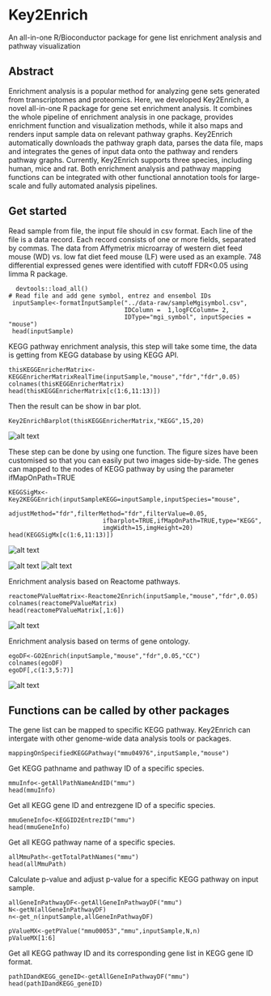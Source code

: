 # Key2Enrich
An all-in-one R/Bioconductor package for gene list enrichment analysis and pathway visualization


## Abstract
Enrichment analysis is a popular method for analyzing gene sets generated from transcriptomes and proteomics. Here, we developed Key2Enrich, a novel all-in-one R package for gene set enrichment analysis. It combines the whole pipeline of enrichment analysis in one package, provides enrichment function and visualization methods, while it also maps and renders input sample data on relevant pathway graphs. Key2Enrich automatically downloads the pathway graph data, parses the data file, maps and integrates the genes of input data onto the pathway and renders pathway graphs. Currently, Key2Enrich supports three species, including human, mice and rat. Both enrichment analysis and pathway mapping functions can be integrated with other functional annotation tools for large-scale and fully automated analysis pipelines.


## Get started

Read sample from file, the input file should in csv format. Each line of the file is a data record. Each record consists of one or more fields, separated by commas. The data from Affymetrix microarray of western diet feed mouse (WD) vs. low fat diet feed mouse (LF) were used as an example. 748 differential expressed genes were identified with cutoff FDR<0.05 using limma R package. 
```{r echo=TRUE, fig.show='hold', message=FALSE, warning=FALSE}
  devtools::load_all()
# Read file and add gene symbol, entrez and ensembol IDs
 inputSample<-formatInputSample("../data-raw/sampleMgisymbol.csv", 
                                IDColumn =  1,logFCColumn= 2,
                                IDType="mgi_symbol", inputSpecies = "mouse")
 head(inputSample)
```

KEGG pathway enrichment analysis, this step will take some time, the data is getting from KEGG database by using KEGG API.
```{r, echo=TRUE, message=FALSE, warning=FALSE}
thisKEGGEnricherMatrix<-KEGGEnricherMatrixRealTime(inputSample,"mouse","fdr","fdr",0.05)
colnames(thisKEGGEnricherMatrix)
head(thisKEGGEnricherMatrix[c(1:6,11:13)])

```

Then the result can be show in bar plot.
```{r echo=FALSE, eval=FALSE, message=FALSE, warning=FALSE, include=FALSE}
Key2EnrichBarplot(thisKEGGEnricherMatrix,"KEGG",15,20)
```

![alt text](https://github.com/ppdragondw/dongFile/blob/master/KEGG_barplot.png)


These step can be done by using one function. The figure sizes have been customised so that you can easily put two images side-by-side. The genes can mapped to the nodes of KEGG pathway by using the parameter ifMapOnPath=TRUE


```{r echo=TRUE, message=FALSE, warning=FALSE,fig.show='hide'}
KEGGSigMx<-Key2KEGGEnrich(inputSampleKEGG=inputSample,inputSpecies="mouse",
                          adjustMethod="fdr",filterMethod="fdr",filterValue=0.05,
                          ifbarplot=TRUE,ifMapOnPath=TRUE,type="KEGG",
                          imgWidth=15,imgHeight=20)
head(KEGGSigMx[c(1:6,11:13)])
```
![alt text](https://github.com/ppdragondw/dongFile/blob/master/KEGG_barplot.png)

![alt text](https://github.com/ppdragondw/dongFile/blob/master/KEGG_mapping1.png)
![alt text](https://github.com/ppdragondw/dongFile/blob/master/KEGG_mapping2.png)


Enrichment analysis based on Reactome pathways.
```{r fig.cap="Reactome enrichment bar plot", echo=TRUE, fig.show='hold', message=FALSE, warning=FALSE, fig.show='hide'}
reactomePValueMatrix<-Reactome2Enrich(inputSample,"mouse","fdr",0.05)
colnames(reactomePValueMatrix)
head(reactomePValueMatrix[,1:6])
```

![alt text](https://github.com/ppdragondw/dongFile/blob/master/reactome_barplot.png)


Enrichment analysis based on terms of gene ontology.
```{r echo=TRUE, echo=TRUE, message=FALSE, warning=FALSE, out.width='97%',fig.show='hide'}
egoDF<-GO2Enrich(inputSample,"mouse","fdr",0.05,"CC")
colnames(egoDF)
egoDF[,c(1:3,5:7)]
```

![alt text](https://github.com/ppdragondw/dongFile/blob/master/GO_CC_barplot.png)


## Functions can be called by other packages
The gene list can be mapped to specific KEGG pathway. Key2Enrich can intergate with other genome-wide data analysis tools or packages.
```{r fig.cap="KEGG enrichment bar plot", echo=TRUE, fig.show='hide', message=FALSE, warning=FALSE}
mappingOnSpecifiedKEGGPathway("mmu04976",inputSample,"mouse")
```

Get KEGG pathname and pathway ID of a specific species.
```{r echo=TRUE, message=FALSE, warning=FALSE}
mmuInfo<-getAllPathNameAndID("mmu")
head(mmuInfo)
```
Get all KEGG gene ID and entrezgene ID of a specific species.
```{r echo=TRUE, message=FALSE, warning=FALSE}
mmuGeneInfo<-KEGGID2EntrezID("mmu")
head(mmuGeneInfo)
```

Get all KEGG pathway name of a specific species.
```{r echo=TRUE, message=FALSE, warning=FALSE}
allMmuPath<-getTotalPathNames("mmu")
head(allMmuPath)
```

Calculate p-value and adjust p-value for a specific KEGG pathway on input sample.
```{r echo=TRUE, message=FALSE, warning=FALSE}
allGeneInPathwayDF<-getAllGeneInPathwayDF("mmu")
N<-getN(allGeneInPathwayDF)
n<-get_n(inputSample,allGeneInPathwayDF)

pValueMX<-getPValue("mmu00053","mmu",inputSample,N,n)
pValueMX[1:6]
```
Get all KEGG pathway ID and its corresponding gene list in KEGG gene ID format.
```{r echo=TRUE, message=FALSE, warning=FALSE}
pathIDandKEGG_geneID<-getAllGeneInPathwayDF("mmu")
head(pathIDandKEGG_geneID)
```

